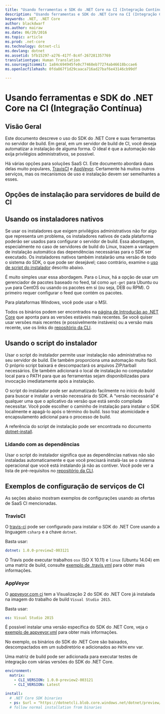 ```yaml
---
title: "Usando ferramentas e SDK do .NET Core na CI (Integração Contínua)"
description: "Usando ferramentas e SDK do .NET Core na CI (Integração Contínua)"
keywords: .NET, .NET Core
author: blackdwarf
ms.author: mairaw
ms.date: 06/20/2016
ms.topic: article
ms.prod: .net-core
ms.technology: dotnet-cli
ms.devlang: dotnet
ms.assetid: 5fb15297-a276-417f-8c4f-267281357769
translationtype: Human Translation
ms.sourcegitcommit: 1a84c694945fe0c77468eb77274ab46618bccae6
ms.openlocfilehash: 0fda867f1d29caaca716ad27baf6e43146cb99df

---
```


# <a name="using-net-core-sdk-and-tools-in-continuous-integration-ci"></a>Usando ferramentas e SDK do .NET Core na CI (Integração Contínua)

## <a name="overview"></a>Visão Geral
Este documento descreve o uso do SDK do .NET Core e suas ferramentas no servidor de build. Em geral, em um servidor de build de CI, você deseja automatizar a instalação de alguma forma. O ideal é que a automação não exija privilégios administrativos, se possível. 

Há várias opções para soluções SaaS CI. Este documento abordará duas delas muito populares, [TravisCI](https://travis-ci.org/) e [AppVeyor](https://www.appveyor.com/). Certamente há muitos outros serviços, mas os mecanismos de uso e instalação devem ser semelhantes a esses.

## <a name="installation-options-for-ci-build-servers"></a>Opções de instalação para servidores de build de CI

## <a name="using-the-native-installers"></a>Usando os instaladores nativos
Se usar os instaladores que exigem privilégios administrativos não for algo que representa um problema, os instaladores nativos de cada plataforma poderão ser usados para configurar o servidor de build. Essa abordagem, especialmente no caso de servidores de build do Linux, trazem a vantagem de instalação automática das dependências necessárias para o SDK ser executado. Os instaladores nativos também instalarão uma versão de todo o sistema do SDK, o que pode ser desejável; caso contrário, examine o [uso de script do instalador](#using-the-installer-script) descrito abaixo. 

É muito simples usar essa abordagem. Para o Linux, há a opção de usar um gerenciador de pacotes baseado no feed, tal como `apt-get` para Ubuntu ou `yum` para CentOS ou usando os pacotes em si (ou seja, DEB ou RPM). O primeiro requer configurar o feed que contém os pacotes.

Para plataformas Windows, você pode usar o MSI. 

Todos os binários podem ser encontrados na [página de Introdução ao .NET Core](https://aka.ms/dotnetcoregs) que aponta para as versões estáveis mais recentes. Se você quiser usar versões mais recentes (e possivelmente instáveis) ou a versão mais recente, use os links do [repositório da CLI](https://github.com/dotnet/cli). 

## <a name="using-the-installer-script"></a>Usando o script do instalador
Usar o script do instalador permite usar instalação não administrativa no seu servidor de build. Ele também proporciona uma automação muito fácil. O próprio script baixará e descompactará os arquivos ZIP/tarball necessários. Ele também adicionará o local de instalação no computador local para o PATH para que as ferramentas sejam disponibilizadas para invocação imediatamente após a instalação. 

O script do instalador pode ser automatizado facilmente no início do build para buscar e instalar a versão necessária do SDK. A “versão necessária” é qualquer uma que o aplicativo da versão que está sendo compilada necessitar. Você pode escolher o caminho de instalação para instalar o SDK localmente e apagá-lo após o término do build. Isso traz atomicidade e encapsulamento adicional para o processo de build. 

A referência do script de instalação pode ser encontrada no documento [dotnet-install](dotnet-install-script.md). 

### <a name="dealing-with-the-dependencies"></a>Lidando com as dependências
Usar o script do instalador significa que as dependências nativas não são instaladas automaticamente e que você precisará instalá-las se o sistema operacional que você está instalando já não as contiver. Você pode ver a lista de pré-requisitos no [repositório da CLI](https://github.com/dotnet/core/blob/master/Documentation/prereqs.md). 

## <a name="ci-services-setup-examples"></a>Exemplos de configuração de serviços de CI
As seções abaixo mostram exemplos de configurações usando as ofertas de SaaS CI mencionadas. 

### <a name="travisci"></a>TravisCI

O [travis-ci](https://travis-ci.org/) pode ser configurado para instalar o SDK do .NET Core usando a linguagem `csharp` e a chave `dotnet`.

Basta usar:

```yaml
dotnet: 1.0.0-preview2-003121
```

O Travis pode executar trabalhos `osx` (SO X 10.11) e `linux` (Ubuntu 14.04) em uma matriz de build, consulte [exemplo de .travis.yml](https://github.com/dotnet/docs/blob/master/.travis.yml) para obter mais informações.

### <a name="appveyor"></a>AppVeyor

O [appveyor.com ci](https://www.appveyor.com/) tem a Visualização 2 do SDK do .NET Core já instalada na imagem do trabalho de build `Visual Studio 2015`.

Basta usar:

```yaml
os: Visual Studio 2015
```

É possível instalar uma versão específica do SDK do .NET Core, veja o [exemplo de appveyor.yml](https://github.com/dotnet/docs/blob/master/appveyor.yml) para obter mais informações. 

No exemplo, os binários do SDK do .NET Core são baixados, descompactados em um subdiretório e adicionados ao `PATH` env var.

Uma matriz de build pode ser adicionada para executar testes de integração com várias versões do SDK do .NET Core.

```yaml
environment:
  matrix:
    - CLI_VERSION: 1.0.0-preview2-003121
    - CLI_VERSION: Latest

install:
  # .NET Core SDK binaries
  - ps: $url = "https://dotnetcli.blob.core.windows.net/dotnet/preview/Binaries/$($env:CLI_VERSION)/dotnet-dev-win-x64.$($env:CLI_VERSION.ToLower()).zip"
  # follow normal installation from binaries
```




<!--HONumber=Nov16_HO3-->


